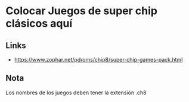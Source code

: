 # Colocar Juegos de super chip clásicos aquí

## Links

- https://www.zophar.net/pdroms/chip8/super-chip-games-pack.html

## Nota

Los nombres de los juegos deben tener la extensión .ch8